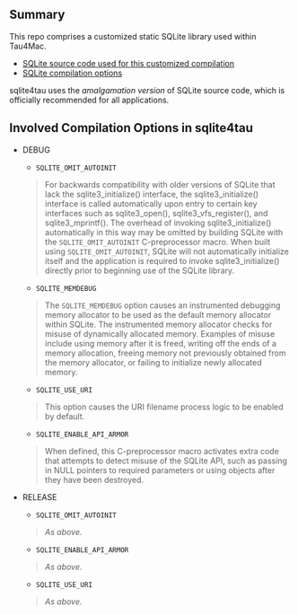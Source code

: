 ## Summary

This repo comprises a customized static SQLite library used within Tau4Mac.

- [SQLite source code used for this customized compilation](https://www.sqlite.org/download.html)
- [SQLite compilation options](https://www.sqlite.org/compile.html)

sqlite4tau uses the *amalgamation version* of SQLite source code, which is officially recommended for all applications.

## Involved Compilation Options in sqlite4tau

- DEBUG
  - `SQLITE_OMIT_AUTOINIT`
  > For backwards compatibility with older versions of SQLite that lack the sqlite3_initialize() interface, the sqlite3_initialize() interface is called automatically upon entry to certain key interfaces such as sqlite3_open(), sqlite3_vfs_register(), and sqlite3_mprintf(). The overhead of invoking sqlite3_initialize() automatically in this way may be omitted by building SQLite with the `SQLITE_OMIT_AUTOINIT` C-preprocessor macro. When built using `SQLITE_OMIT_AUTOINIT`, SQLite will not automatically initialize itself and the application is required to invoke sqlite3_initialize() directly prior to beginning use of the SQLite library.

  - `SQLITE_MEMDEBUG`
  > The `SQLITE_MEMDEBUG` option causes an instrumented debugging memory allocator to be used as the default memory allocator within SQLite. The instrumented memory allocator checks for misuse of dynamically allocated memory. Examples of misuse include using memory after it is freed, writing off the ends of a memory allocation, freeing memory not previously obtained from the memory allocator, or failing to initialize newly allocated memory.
  
  - `SQLITE_USE_URI`
  > This option causes the URI filename process logic to be enabled by default.
  
  - `SQLITE_ENABLE_API_ARMOR`
  > When defined, this C-preprocessor macro activates extra code that attempts to detect misuse of the SQLite API, such as passing in NULL pointers to required parameters or using objects after they have been destroyed.

- RELEASE
  - `SQLITE_OMIT_AUTOINIT`
  > *As above.*

  - `SQLITE_ENABLE_API_ARMOR`
  > *As above.*

  - `SQLITE_USE_URI`
  > *As above.*
